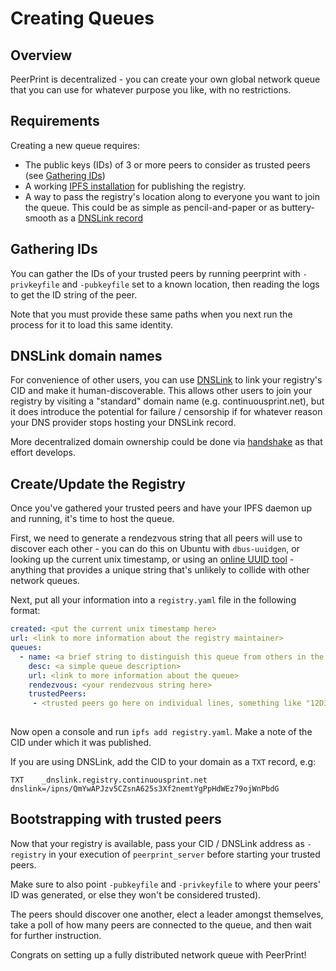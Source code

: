 # Creating Queues

## Overview

PeerPrint is decentralized - you can create your own global network queue that you can use
for whatever purpose you like, with no restrictions.

## Requirements 

Creating a new queue requires:

* The public keys (IDs) of 3 or more peers to consider as trusted peers (see [Gathering IDs](#gathering-ids))
* A working [IPFS installation](https://docs.ipfs.io/install/) for publishing the registry.
* A way to pass the registry's location along to everyone you want to join the queue. This could be as simple as pencil-and-paper or as buttery-smooth as a [DNSLink record](#dnslink-domain-names)

## Gathering IDs

You can gather the IDs of your trusted peers by running peerprint with `-privkeyfile` and `-pubkeyfile` set to a known location, then reading the logs to get the ID string of the peer. 

Note that you must provide these same paths when you next run the process for it to load this same identity.

## DNSLink domain names

For convenience of other users, you can use [DNSLink](https://developers.cloudflare.com/web3/ipfs-gateway/concepts/dnslink/) to link your registry's CID and make it human-discoverable. This allows other users to join your registry by visiting a "standard" domain name (e.g. continuousprint.net), but it does introduce the potential for failure / censorship if for whatever reason your DNS provider stops hosting your DNSLink record. 

More decentralized domain ownership could be done via [handshake](https://learn.namebase.io/) as that effort develops.

## Create/Update the Registry

Once you've gathered your trusted peers and have your IPFS daemon up and running, it's time to host the queue. 

First, we need to generate a rendezvous string that all peers will use to discover each other - you can do this on Ubuntu with `dbus-uuidgen`, or looking up the current unix timestamp, or using an [online UUID tool](https://www.uuidgenerator.net/) - anything that provides a unique string that's unlikely to collide with other network queues.

Next, put all your information into a `registry.yaml` file in the following format:

```yaml
created: <put the current unix timestamp here>
url: <link to more information about the registry maintainer>
queues:
  - name: <a brief string to distinguish this queue from others in the registry, e.g. "testqueue">
    desc: <a simple queue description>
    url: <link to more information about the queue>
    rendezvous: <your rendezvous string here>
    trustedPeers: 
     - <trusted peers go here on individual lines, something like "12D3KooWNgjdBgmgRyY42Eo2Jg3rGyvaepU4QDkEMjy4WtF3Ad9V">
  
```

Now open a console and run `ipfs add registry.yaml`. Make a note of the CID under which it was published.

If you are using DNSLink, add the CID to your domain as a `TXT` record, e.g:

`TXT    _dnslink.registry.continuousprint.net    dnslink=/ipns/QmYwAPJzv5CZsnA625s3Xf2nemtYgPpHdWEz79ojWnPbdG`

## Bootstrapping with trusted peers

Now that your registry is available, pass your CID / DNSLink address as `-registry` in your execution of `peerprint_server` before starting your trusted peers.

Make sure to also point `-pubkeyfile` and `-privkeyfile` to where your peers' ID was generated, or else they won't be considered trusted).

The peers should discover one another, elect a leader amongst themselves, take a poll of how many peers are connected to the queue, and then wait for further instruction.

Congrats on setting up a fully distributed network queue with PeerPrint!
